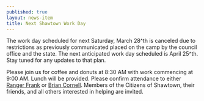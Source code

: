 ```yaml
---
published: true
layout: news-item
title: Next Shawtown Work Day
---
```


The work day scheduled for next Saturday, March 28^th is canceled due to restrictions as previously communicated placed on the camp by the council office and the state. The next anticipated work day scheduled is April 25^th. Stay tuned for any updates to that plan.

Please join us for coffee and donuts at 8:30 AM with work commencing at 9:00 AM. Lunch will be provided. Please confirm attendance to either [Ranger Frank](mailto:rangerfrank@campworkcoeman.org) or [Brian Cornell](mailto:bcornell@campworkcoeman.org). Members of the Citizens of Shawtown, their friends, and all others interested in helping are invited.
